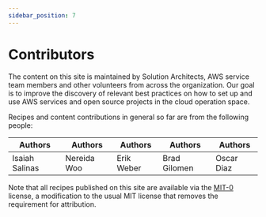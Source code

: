 ```yaml
---
sidebar_position: 7
---
```


# Contributors

The content on this site is maintained by Solution Architects, AWS service team members and other volunteers from across the organization. Our goal is to improve the discovery of relevant best practices on how to set up and use AWS services and open source projects in the cloud operation space.

Recipes and content contributions in general so far are from the following
people:

| Authors             | Authors      | Authors    | Authors      | Authors    |
| ------------------- | -------------| -----------| -------------|------------|
| Isaiah Salinas      | Nereida Woo  | Erik Weber | Brad Gilomen | Oscar Diaz |

Note that all recipes published on this site are available via the
[MIT-0][mit0] license, a modification to the usual MIT license
that removes the requirement for attribution.

[mit0]: https://github.com/aws/mit-0
